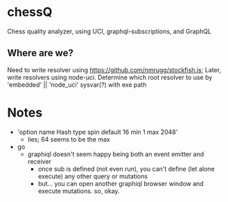 # chessQ
Chess quality analyzer, using UCI, graphql-subscriptions, and GraphQL

## Where are we?
Need to write resolver using https://github.com/nmrugg/stockfish.js;
Later, write resolvers using node-uci. Determine which root resolver to use by 'embedded' || 'node_uci' sysvar(?) with exe path


# Notes
* 'option name Hash type spin default 16 min 1 max 2048'
  * lies; 64 seems to be the max
* go
  * graphiql doesn't seem happy being both an event emitter and receiver
    * once sub is defined (not even run), you can't define (let alone execute) any other query or mutations
    * but... you can open another graphiql browser window and execute mutations. so, okay.
